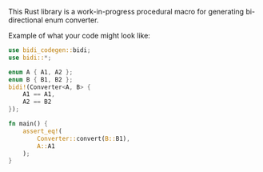 This Rust library is a work-in-progress procedural macro for generating bi-directional enum converter.

Example of what your code might look like:

```rust
use bidi_codegen::bidi;
use bidi::*;

enum A { A1, A2 };
enum B { B1, B2 };
bidi!(Converter<A, B> {
    A1 == A1,
    A2 == B2
});

fn main() {
    assert_eq!(
        Converter::convert(B::B1),
        A::A1
    );
}
```

